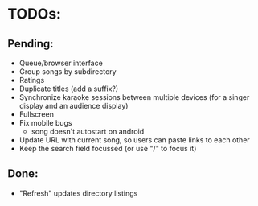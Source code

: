# TODOs:

## Pending:

* Queue/browser interface
* Group songs by subdirectory
* Ratings
* Duplicate titles (add a suffix?)
* Synchronize karaoke sessions between multiple devices (for a singer display and an audience display)
* Fullscreen
* Fix mobile bugs
  - song doesn't autostart on android
* Update URL with current song, so users can paste links to each other
* Keep the search field focussed (or use "/" to focus it)

## Done:
* "Refresh" updates directory listings
